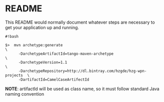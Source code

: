 # README #

This README would normally document whatever steps are necessary to get your application up and running.

```
#!bash

$>  mvn archetype:generate                                                \
      -DarchetypeArtifactId=tango-maven-archetype                         \
      -DarchetypeVersion=1.1                                              \
      -DarchetypeRepository=http://dl.bintray.com/hzgde/hzg-wpn-projects  \
      -DartifactId=CamelCaseArtifectId
```

__NOTE__: artifactId will be used as class name, so it must follow standard Java naming convention